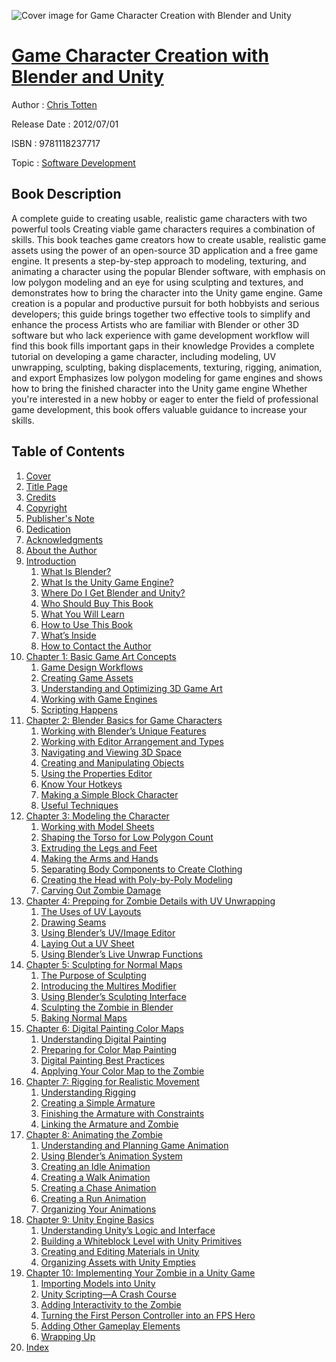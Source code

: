 ![Cover image for Game Character Creation with Blender and Unity](https://imgdetail.ebookreading.net/cover/cover/software_development/EB9781118237717.jpg)

[Game Character Creation with Blender and Unity](https://ebookreading.net/view/book/Game+Character+Creation+with+Blender+and+Unity-EB9781118237717_1.html "Game Character Creation with Blender and Unity")
====================================================================================================================

Author : [Chris Totten](https://ebookreading.net/search/author/Chris+Totten)

Release Date : 2012/07/01

ISBN : 9781118237717

Topic : [Software Development](https://ebookreading.net/search/category/software-development)

Book Description
-----------------

A complete guide to creating usable, realistic game characters with two powerful tools
Creating viable game characters requires a combination of skills. This book teaches game creators how to create usable, realistic game assets using the power of an open-source 3D application and a free game engine. It presents a step-by-step approach to modeling, texturing, and animating a character using the popular Blender software, with emphasis on low polygon modeling and an eye for using sculpting and textures, and demonstrates how to bring the character into the Unity game engine.
Game creation is a popular and productive pursuit for both hobbyists and serious developers; this guide brings together two effective tools to simplify and enhance the process
Artists who are familiar with Blender or other 3D software but who lack experience with game development workflow will find this book fills important gaps in their knowledge
Provides a complete tutorial on developing a game character, including modeling, UV unwrapping, sculpting, baking displacements, texturing, rigging, animation, and export
Emphasizes low polygon modeling for game engines and shows how to bring the finished character into the Unity game engine
Whether you're interested in a new hobby or eager to enter the field of professional game development, this book offers valuable guidance to increase your skills.
              
Table of Contents
-----------------

1. [Cover](https://ebookreading.net/view/book/Game+Character+Creation+with+Blender+and+Unity-EB9781118237717_1.html)
1. [Title Page](https://ebookreading.net/view/book/Game+Character+Creation+with+Blender+and+Unity-EB9781118237717_3.html)
1. [Credits](https://ebookreading.net/view/book/Game+Character+Creation+with+Blender+and+Unity-EB9781118237717_4.html)
1. [Copyright](https://ebookreading.net/view/book/Game+Character+Creation+with+Blender+and+Unity-EB9781118237717_5.html)
1. [Publisher&#39;s Note](https://ebookreading.net/view/book/Game+Character+Creation+with+Blender+and+Unity-EB9781118237717_6.html)
1. [Dedication](https://ebookreading.net/view/book/Game+Character+Creation+with+Blender+and+Unity-EB9781118237717_7.html)
1. [Acknowledgments](https://ebookreading.net/view/book/Game+Character+Creation+with+Blender+and+Unity-EB9781118237717_8.html)
1. [About the Author](https://ebookreading.net/view/book/Game+Character+Creation+with+Blender+and+Unity-EB9781118237717_9.html)
1. [Introduction](https://ebookreading.net/view/book/Game+Character+Creation+with+Blender+and+Unity-EB9781118237717_10.html)
    1. [What Is Blender?](https://ebookreading.net/view/book/Game+Character+Creation+with+Blender+and+Unity-EB9781118237717_10.html#f08-anchor-1)
    1. [What Is the Unity Game Engine? ](https://ebookreading.net/view/book/Game+Character+Creation+with+Blender+and+Unity-EB9781118237717_10.html#f08-anchor-2)
    1. [Where Do I Get Blender and Unity?](https://ebookreading.net/view/book/Game+Character+Creation+with+Blender+and+Unity-EB9781118237717_10.html#f08-anchor-3)
    1. [Who Should Buy This Book](https://ebookreading.net/view/book/Game+Character+Creation+with+Blender+and+Unity-EB9781118237717_10.html#f08-anchor-4)
    1. [What You Will Learn](https://ebookreading.net/view/book/Game+Character+Creation+with+Blender+and+Unity-EB9781118237717_10.html#f08-anchor-5)
    1. [How to Use This Book](https://ebookreading.net/view/book/Game+Character+Creation+with+Blender+and+Unity-EB9781118237717_10.html#f08-anchor-6)
    1. [What’s Inside](https://ebookreading.net/view/book/Game+Character+Creation+with+Blender+and+Unity-EB9781118237717_10.html#f08-anchor-7)
    1. [How to Contact the Author](https://ebookreading.net/view/book/Game+Character+Creation+with+Blender+and+Unity-EB9781118237717_10.html#f08-anchor-8)
1. [Chapter 1: Basic Game Art Concepts](https://ebookreading.net/view/book/Game+Character+Creation+with+Blender+and+Unity-EB9781118237717_11.html)
    1. [Game Design Workflows](https://ebookreading.net/view/book/Game+Character+Creation+with+Blender+and+Unity-EB9781118237717_11.html#c01-anchor-1)
    1. [Creating Game Assets](https://ebookreading.net/view/book/Game+Character+Creation+with+Blender+and+Unity-EB9781118237717_11.html#c01-anchor-2)
    1. [Understanding and Optimizing 3D Game Art](https://ebookreading.net/view/book/Game+Character+Creation+with+Blender+and+Unity-EB9781118237717_11.html#c01-anchor-3)
    1. [Working with Game Engines](https://ebookreading.net/view/book/Game+Character+Creation+with+Blender+and+Unity-EB9781118237717_11.html#c01-anchor-4)
    1. [Scripting Happens](https://ebookreading.net/view/book/Game+Character+Creation+with+Blender+and+Unity-EB9781118237717_11.html#c01-anchor-5)
1. [Chapter 2: Blender Basics for Game Characters](https://ebookreading.net/view/book/Game+Character+Creation+with+Blender+and+Unity-EB9781118237717_12.html)
    1. [Working with Blender’s Unique Features](https://ebookreading.net/view/book/Game+Character+Creation+with+Blender+and+Unity-EB9781118237717_12.html#c02-anchor-1)
    1. [Working with Editor Arrangement and Types](https://ebookreading.net/view/book/Game+Character+Creation+with+Blender+and+Unity-EB9781118237717_12.html#c02-anchor-2)
    1. [Navigating and Viewing 3D Space](https://ebookreading.net/view/book/Game+Character+Creation+with+Blender+and+Unity-EB9781118237717_12.html#c02-anchor-3)
    1. [Creating and Manipulating Objects](https://ebookreading.net/view/book/Game+Character+Creation+with+Blender+and+Unity-EB9781118237717_12.html#c02-anchor-4)
    1. [Using the Properties Editor](https://ebookreading.net/view/book/Game+Character+Creation+with+Blender+and+Unity-EB9781118237717_12.html#c02-anchor-5)
    1. [Know Your Hotkeys](https://ebookreading.net/view/book/Game+Character+Creation+with+Blender+and+Unity-EB9781118237717_12.html#c02-anchor-6)
    1. [Making a Simple Block Character](https://ebookreading.net/view/book/Game+Character+Creation+with+Blender+and+Unity-EB9781118237717_12.html#c02-anchor-7)
    1. [Useful Techniques](https://ebookreading.net/view/book/Game+Character+Creation+with+Blender+and+Unity-EB9781118237717_12.html#c02-anchor-8)
1. [Chapter 3: Modeling the Character](https://ebookreading.net/view/book/Game+Character+Creation+with+Blender+and+Unity-EB9781118237717_13.html)
    1. [Working with Model Sheets](https://ebookreading.net/view/book/Game+Character+Creation+with+Blender+and+Unity-EB9781118237717_13.html#c03-anchor-1)
    1. [Shaping the Torso for Low Polygon Count](https://ebookreading.net/view/book/Game+Character+Creation+with+Blender+and+Unity-EB9781118237717_13.html#c03-anchor-2)
    1. [Extruding the Legs and Feet](https://ebookreading.net/view/book/Game+Character+Creation+with+Blender+and+Unity-EB9781118237717_13.html#c03-anchor-3)
    1. [Making the Arms and Hands](https://ebookreading.net/view/book/Game+Character+Creation+with+Blender+and+Unity-EB9781118237717_13.html#c03-anchor-4)
    1. [Separating Body Components to Create Clothing](https://ebookreading.net/view/book/Game+Character+Creation+with+Blender+and+Unity-EB9781118237717_13.html#c03-anchor-5)
    1. [Creating the Head with Poly-by-Poly Modeling](https://ebookreading.net/view/book/Game+Character+Creation+with+Blender+and+Unity-EB9781118237717_13.html#c03-anchor-6)
    1. [Carving Out Zombie Damage](https://ebookreading.net/view/book/Game+Character+Creation+with+Blender+and+Unity-EB9781118237717_13.html#c03-anchor-7)
1. [Chapter 4: Prepping for Zombie Details with UV Unwrapping](https://ebookreading.net/view/book/Game+Character+Creation+with+Blender+and+Unity-EB9781118237717_14.html)
    1. [The Uses of UV Layouts](https://ebookreading.net/view/book/Game+Character+Creation+with+Blender+and+Unity-EB9781118237717_14.html#c04-anchor-1)
    1. [Drawing Seams](https://ebookreading.net/view/book/Game+Character+Creation+with+Blender+and+Unity-EB9781118237717_14.html#c04-anchor-2)
    1. [Using Blender’s UV/Image Editor](https://ebookreading.net/view/book/Game+Character+Creation+with+Blender+and+Unity-EB9781118237717_14.html#c04-anchor-3)
    1. [Laying Out a UV Sheet](https://ebookreading.net/view/book/Game+Character+Creation+with+Blender+and+Unity-EB9781118237717_14.html#c04-anchor-4)
    1. [Using Blender’s Live Unwrap Functions](https://ebookreading.net/view/book/Game+Character+Creation+with+Blender+and+Unity-EB9781118237717_14.html#c04-anchor-5)
1. [Chapter 5: Sculpting for Normal Maps](https://ebookreading.net/view/book/Game+Character+Creation+with+Blender+and+Unity-EB9781118237717_15.html)
    1. [The Purpose of Sculpting](https://ebookreading.net/view/book/Game+Character+Creation+with+Blender+and+Unity-EB9781118237717_15.html#c05-anchor-1)
    1. [Introducing the Multires Modifier](https://ebookreading.net/view/book/Game+Character+Creation+with+Blender+and+Unity-EB9781118237717_15.html#c05-anchor-2)
    1. [Using Blender’s Sculpting Interface](https://ebookreading.net/view/book/Game+Character+Creation+with+Blender+and+Unity-EB9781118237717_15.html#c05-anchor-3)
    1. [Sculpting the Zombie in Blender](https://ebookreading.net/view/book/Game+Character+Creation+with+Blender+and+Unity-EB9781118237717_15.html#c05-anchor-4)
    1. [Baking Normal Maps](https://ebookreading.net/view/book/Game+Character+Creation+with+Blender+and+Unity-EB9781118237717_15.html#c05-anchor-5)
1. [Chapter 6: Digital Painting Color Maps](https://ebookreading.net/view/book/Game+Character+Creation+with+Blender+and+Unity-EB9781118237717_16.html)
    1. [Understanding Digital Painting](https://ebookreading.net/view/book/Game+Character+Creation+with+Blender+and+Unity-EB9781118237717_16.html#c06-anchor-1)
    1. [Preparing for Color Map Painting](https://ebookreading.net/view/book/Game+Character+Creation+with+Blender+and+Unity-EB9781118237717_16.html#c06-anchor-2)
    1. [Digital Painting Best Practices](https://ebookreading.net/view/book/Game+Character+Creation+with+Blender+and+Unity-EB9781118237717_16.html#c06-anchor-3)
    1. [Applying Your Color Map to the Zombie](https://ebookreading.net/view/book/Game+Character+Creation+with+Blender+and+Unity-EB9781118237717_16.html#c06-anchor-4)
1. [Chapter 7: Rigging for Realistic Movement](https://ebookreading.net/view/book/Game+Character+Creation+with+Blender+and+Unity-EB9781118237717_17.html)
    1. [Understanding Rigging](https://ebookreading.net/view/book/Game+Character+Creation+with+Blender+and+Unity-EB9781118237717_17.html#c07-anchor-1)
    1. [Creating a Simple Armature](https://ebookreading.net/view/book/Game+Character+Creation+with+Blender+and+Unity-EB9781118237717_17.html#c07-anchor-2)
    1. [Finishing the Armature with Constraints](https://ebookreading.net/view/book/Game+Character+Creation+with+Blender+and+Unity-EB9781118237717_17.html#c07-anchor-3)
    1. [Linking the Armature and Zombie](https://ebookreading.net/view/book/Game+Character+Creation+with+Blender+and+Unity-EB9781118237717_17.html#c07-anchor-4)
1. [Chapter 8: Animating the Zombie](https://ebookreading.net/view/book/Game+Character+Creation+with+Blender+and+Unity-EB9781118237717_18.html)
    1. [Understanding and Planning Game Animation](https://ebookreading.net/view/book/Game+Character+Creation+with+Blender+and+Unity-EB9781118237717_18.html#c08-anchor-1)
    1. [Using Blender’s Animation System](https://ebookreading.net/view/book/Game+Character+Creation+with+Blender+and+Unity-EB9781118237717_18.html#c08-anchor-2)
    1. [Creating an Idle Animation](https://ebookreading.net/view/book/Game+Character+Creation+with+Blender+and+Unity-EB9781118237717_18.html#c08-anchor-3)
    1. [Creating a Walk Animation](https://ebookreading.net/view/book/Game+Character+Creation+with+Blender+and+Unity-EB9781118237717_18.html#c08-anchor-4)
    1. [Creating a Chase Animation](https://ebookreading.net/view/book/Game+Character+Creation+with+Blender+and+Unity-EB9781118237717_18.html#c08-anchor-5)
    1. [Creating a Run Animation](https://ebookreading.net/view/book/Game+Character+Creation+with+Blender+and+Unity-EB9781118237717_18.html#c08-anchor-6)
    1. [Organizing Your Animations](https://ebookreading.net/view/book/Game+Character+Creation+with+Blender+and+Unity-EB9781118237717_18.html#c08-anchor-7)
1. [Chapter 9: Unity Engine Basics](https://ebookreading.net/view/book/Game+Character+Creation+with+Blender+and+Unity-EB9781118237717_19.html)
    1. [Understanding Unity’s Logic and Interface](https://ebookreading.net/view/book/Game+Character+Creation+with+Blender+and+Unity-EB9781118237717_19.html#c09-anchor-1)
    1. [Building a Whiteblock Level with Unity Primitives](https://ebookreading.net/view/book/Game+Character+Creation+with+Blender+and+Unity-EB9781118237717_19.html#c09-anchor-2)
    1. [Creating and Editing Materials in Unity](https://ebookreading.net/view/book/Game+Character+Creation+with+Blender+and+Unity-EB9781118237717_19.html#c09-anchor-3)
    1. [Organizing Assets with Unity Empties](https://ebookreading.net/view/book/Game+Character+Creation+with+Blender+and+Unity-EB9781118237717_19.html#c09-anchor-4)
1. [Chapter 10: Implementing Your Zombie in a Unity Game](https://ebookreading.net/view/book/Game+Character+Creation+with+Blender+and+Unity-EB9781118237717_20.html)
    1. [Importing Models into Unity](https://ebookreading.net/view/book/Game+Character+Creation+with+Blender+and+Unity-EB9781118237717_20.html#c10-anchor-1)
    1. [Unity Scripting—A Crash Course](https://ebookreading.net/view/book/Game+Character+Creation+with+Blender+and+Unity-EB9781118237717_20.html#c10-anchor-2)
    1. [Adding Interactivity to the Zombie](https://ebookreading.net/view/book/Game+Character+Creation+with+Blender+and+Unity-EB9781118237717_20.html#c10-anchor-3)
    1. [Turning the First Person Controller into an FPS Hero](https://ebookreading.net/view/book/Game+Character+Creation+with+Blender+and+Unity-EB9781118237717_20.html#c10-anchor-4)
    1. [Adding Other Gameplay Elements](https://ebookreading.net/view/book/Game+Character+Creation+with+Blender+and+Unity-EB9781118237717_20.html#c10-anchor-5)
    1. [Wrapping Up](https://ebookreading.net/view/book/Game+Character+Creation+with+Blender+and+Unity-EB9781118237717_20.html#c10-anchor-6)
1. [Index](https://ebookreading.net/view/book/Game+Character+Creation+with+Blender+and+Unity-EB9781118237717_21.html)
